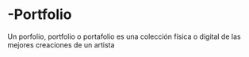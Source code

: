 # -Portfolio
Un porfolio, portfolio o portafolio es una colección física o digital de las mejores creaciones de un artista
